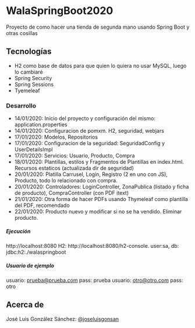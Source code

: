 # WalaSpringBoot2020
Proyecto de como hacer una tienda de segunda mano usando Spring Boot y otras cosillas

## Tecnologías
* H2 como base de datos para que quien lo quiera no usar MySQL, luego lo cambiaré
* Spring Security
* Spring Sessions
* Tyemeleaf


### Desarrollo
* 14/01/2020: Inicio del proyecto y configuración del mismo: application.properties
* 14/01/2020: Configuracion de pomxm. H2, seguridad, webjars
* 17/01/2020: Modelos, Repositorios
* 17/01/2020: Configuracion de la seguridad: SeguridadConfig y UserDetailsImpl
* 17/01/2020: Servicios: Usuario, Producto, Compra
* 18/01/2020: Plantillas, estilos y Fragmentos de Plantillas en index.html. Recursos estaticos (actualizada dir de seguridad)
* 20/01/2020: Platilla Carrusel, Login, Registro (2 en uno con JS), Producto, todo lo relacionado con compra.
* 20/01/2020: Controladores: LoginController, ZonaPublica (listado y ficha de producto), CompraController (con PDF itext)
* 21/01/2020: Otra forma de hacer PDFs usando Thymeleaf como plantilla del PDF, recomendado
* 22/01/2020: Producto nuevo y modificar si no se ha vendido. Eliminar producto.

##### Ejecución
http://localhost:8080
H2: http://localhost:8080/h2-console. user:sa, db: jdbc:h2:./walaspringboot


##### Usuario de ejemplo
usuario: prueba@prueba.com
pass: prueba
usuario: otro@otro.com 
pass: otro


## Acerca de
José Luis González Sánchez: [@joseluisgonsan](https://twitter.com/joseluisgonsan)

